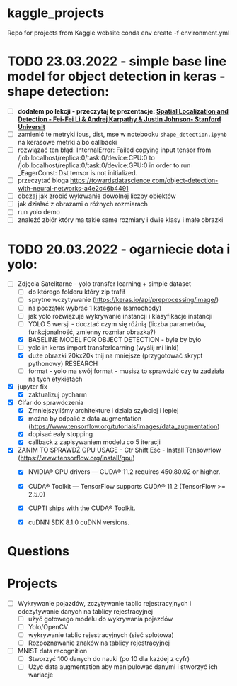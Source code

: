 # kaggle_projects
Repo for projects from Kaggle website
conda env create -f environment.yml

# TODO 23.03.2022 - simple base line model for object detection in keras - shape detection:
- [ ] **dodałem po lekcji - przeczytaj tę prezentacje: [Spatial Localization and
Detection - Fei-Fei Li & Andrej Karpathy & Justin Johnson- Stanford Universit](http://cs231n.stanford.edu/slides/2016/winter1516_lecture8.pdf)** 
- [ ] zamienić te metryki ious, dist, mse w notebooku `shape_detection.ipynb` na kerasowe metrki albo callbacki
- [ ] rozwiązać ten błąd: InternalError: Failed copying input tensor from /job:localhost/replica:0/task:0/device:CPU:0 to /job:localhost/replica:0/task:0/device:GPU:0 in order to run _EagerConst: Dst tensor is not initialized.
- [ ] przeczytać bloga https://towardsdatascience.com/object-detection-with-neural-networks-a4e2c46b4491
- [ ] obczaj jak zrobić wykrwanie dowolnej liczby obiektów
- [ ] jak działać z obrazami o różnych rozmiarach
- [ ] run yolo demo
- [ ] znaleźć zbiór który ma takie same rozmiary i dwie klasy i małe obrazki 

# TODO 20.03.2022 - ogarniecie dota i yolo:
- [ ] Zdjęcia Satelitarne - yolo transfer learning + simple dataset
    - [ ] do którego folderu który zip trafił
    - [ ] sprytne wczytywanie (https://keras.io/api/preprocessing/image/)
    - [ ] na początek wybrać 1 kategorie (samochody) 
    - [ ] jak yolo rozwiązuje wykrywanie instancji i klasyfikacje instancji
    - [ ] YOLO 5 wersji - docztać czym się różnią (liczba parametrów, funkcjonalność, zmienny rozmiar obrazka?) 
    - [x] BASELINE MODEL FOR OBJECT DETECTION - byle by było
    - [ ] yolo in keras import transferlearning (wyślij mi linki)
    - [X] duże obrazki 20kx20k tnij na mniejsze (przygotować skrypt pythonowy) RESEARCH 
    - [ ] format - yolo ma swój format - musisz to sprawdzić czy tu zadziała na tych etykietach
- [X] jupyter fix
  - [X] zaktualizuj pycharm
- [X] Cifar do sprawdczenia
  - [x] Zmniejszyliśmy architekture i dziala szybciej i lepiej
  - [X] można by odpalić z data augmentation (https://www.tensorflow.org/tutorials/images/data_augmentation)
  - [X] dopisać ealy stopping
  - [X] callback z zapisywaniem modelu co 5 iteracji
- [X] ZANIM TO SPRAWDŹ GPU USAGE - Ctr Shift Esc - Install Tensowrlow (https://www.tensorflow.org/install/gpu)
  - [X] NVIDIA® GPU drivers — CUDA® 11.2 requires 450.80.02 or higher.
  - [X] CUDA® Toolkit — TensorFlow supports CUDA® 11.2 (TensorFlow >= 2.5.0)
  - [X] CUPTI ships with the CUDA® Toolkit.
  - [X] cuDNN SDK 8.1.0 cuDNN versions.


# Questions

# Projects
- [ ] Wykrywanie pojazdów, zczytywanie tablic rejestracyjnych i odczytywanie danych na tablicy rejestracyjnej
    - [ ] użyć gotowego modelu do wykrywania pojazdów
    - [ ] Yolo/OpenCV
    - [ ] wykrywanie tablic rejestracyjnych (sieć splotowa)
    - [ ] Rozpoznawanie znaków na tablicy rejestracyjnej
- [ ] MNIST data recognition
  - [ ] Stworzyć 100 danych do nauki (po 10 dla każdej z cyfr)
  - [ ] Użyć data augmentation aby manipulować danymi i stworzyć ich wariacje
